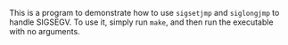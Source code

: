 This is a program to demonstrate how to use `sigsetjmp` and `siglongjmp` to handle SIGSEGV. To use it, simply run `make`, and then run the executable with no arguments.
